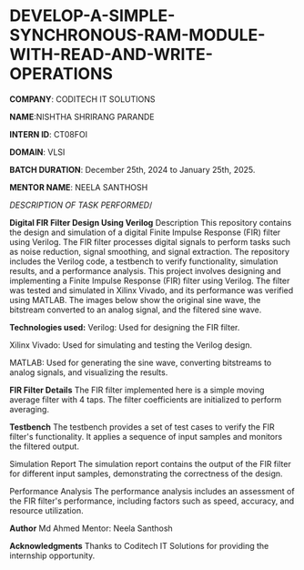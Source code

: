 # DEVELOP-A-SIMPLE-SYNCHRONOUS-RAM-MODULE-WITH-READ-AND-WRITE-OPERATIONS
**COMPANY**: CODITECH IT SOLUTIONS

**NAME**:NISHTHA SHRIRANG PARANDE

**INTERN ID**: CT08FOI

**DOMAIN**: VLSI

**BATCH DURATION**: December 25th, 2024 to January 25th, 2025.

**MENTOR NAME**: NEELA SANTHOSH

*DESCRIPTION OF TASK PERFORMED*/ 

**Digital FIR Filter Design Using Verilog**
Description
This repository contains the design and simulation of a digital Finite Impulse Response (FIR) filter using Verilog. The FIR filter processes digital signals to perform tasks such as noise reduction, signal smoothing, and signal extraction. The repository includes the Verilog code, a testbench to verify functionality, simulation results, and a performance analysis.
This project involves designing and implementing a Finite Impulse Response (FIR) filter using Verilog. The filter was tested and simulated in Xilinx Vivado, and its performance was verified using MATLAB. The images below show the original sine wave, the bitstream converted to an analog signal, and the filtered sine wave.

**Technologies used:**
Verilog: Used for designing the FIR filter.

Xilinx Vivado: Used for simulating and testing the Verilog design.

MATLAB: Used for generating the sine wave, converting bitstreams to analog signals, and visualizing the results.

**FIR Filter Details**
The FIR filter implemented here is a simple moving average filter with 4 taps. The filter coefficients are initialized to perform averaging.

**Testbench**
The testbench provides a set of test cases to verify the FIR filter's functionality. It applies a sequence of input samples and monitors the filtered output.

Simulation Report
The simulation report  contains the output of the FIR filter for different input samples, demonstrating the correctness of the design.

Performance Analysis
The performance analysis  includes an assessment of the FIR filter's performance, including factors such as speed, accuracy, and resource utilization.

**Author**
Md Ahmed Mentor: Neela Santhosh

**Acknowledgments**
Thanks to Coditech IT Solutions for providing the internship opportunity.

